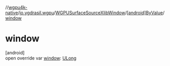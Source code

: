 //[wgpu4k-native](../../../../index.md)/[io.ygdrasil.wgpu](../../index.md)/[WGPUSurfaceSourceXlibWindow](../index.md)/[[android]ByValue](index.md)/[window](window.md)

# window

[android]\
open override var [window](window.md): [ULong](https://kotlinlang.org/api/core/kotlin-stdlib/kotlin/-u-long/index.html)